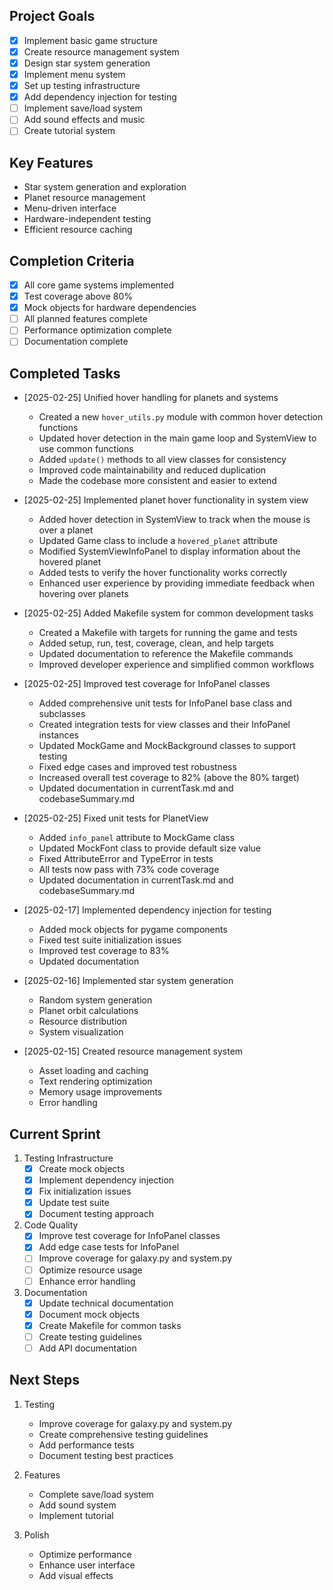 ## Project Goals
- [x] Implement basic game structure
- [x] Create resource management system
- [x] Design star system generation
- [x] Implement menu system
- [x] Set up testing infrastructure
- [x] Add dependency injection for testing
- [ ] Implement save/load system
- [ ] Add sound effects and music
- [ ] Create tutorial system

## Key Features
- Star system generation and exploration
- Planet resource management
- Menu-driven interface
- Hardware-independent testing
- Efficient resource caching

## Completion Criteria
- [x] All core game systems implemented
- [x] Test coverage above 80%
- [x] Mock objects for hardware dependencies
- [ ] All planned features complete
- [ ] Performance optimization complete
- [ ] Documentation complete

## Completed Tasks
- [2025-02-25] Unified hover handling for planets and systems
  - Created a new `hover_utils.py` module with common hover detection functions
  - Updated hover detection in the main game loop and SystemView to use common functions
  - Added `update()` methods to all view classes for consistency
  - Improved code maintainability and reduced duplication
  - Made the codebase more consistent and easier to extend
- [2025-02-25] Implemented planet hover functionality in system view
  - Added hover detection in SystemView to track when the mouse is over a planet
  - Updated Game class to include a `hovered_planet` attribute
  - Modified SystemViewInfoPanel to display information about the hovered planet
  - Added tests to verify the hover functionality works correctly
  - Enhanced user experience by providing immediate feedback when hovering over planets

- [2025-02-25] Added Makefile system for common development tasks
  - Created a Makefile with targets for running the game and tests
  - Added setup, run, test, coverage, clean, and help targets
  - Updated documentation to reference the Makefile commands
  - Improved developer experience and simplified common workflows

- [2025-02-25] Improved test coverage for InfoPanel classes
  - Added comprehensive unit tests for InfoPanel base class and subclasses
  - Created integration tests for view classes and their InfoPanel instances
  - Updated MockGame and MockBackground classes to support testing
  - Fixed edge cases and improved test robustness
  - Increased overall test coverage to 82% (above the 80% target)
  - Updated documentation in currentTask.md and codebaseSummary.md

- [2025-02-25] Fixed unit tests for PlanetView
  - Added `info_panel` attribute to MockGame class
  - Updated MockFont class to provide default size value
  - Fixed AttributeError and TypeError in tests
  - All tests now pass with 73% code coverage
  - Updated documentation in currentTask.md and codebaseSummary.md

- [2025-02-17] Implemented dependency injection for testing
  - Added mock objects for pygame components
  - Fixed test suite initialization issues
  - Improved test coverage to 83%
  - Updated documentation

- [2025-02-16] Implemented star system generation
  - Random system generation
  - Planet orbit calculations
  - Resource distribution
  - System visualization

- [2025-02-15] Created resource management system
  - Asset loading and caching
  - Text rendering optimization
  - Memory usage improvements
  - Error handling

## Current Sprint
1. Testing Infrastructure
   - [x] Create mock objects
   - [x] Implement dependency injection
   - [x] Fix initialization issues
   - [x] Update test suite
   - [x] Document testing approach

2. Code Quality
   - [x] Improve test coverage for InfoPanel classes
   - [x] Add edge case tests for InfoPanel
   - [ ] Improve coverage for galaxy.py and system.py
   - [ ] Optimize resource usage
   - [ ] Enhance error handling

3. Documentation
   - [x] Update technical documentation
   - [x] Document mock objects
   - [x] Create Makefile for common tasks
   - [ ] Create testing guidelines
   - [ ] Add API documentation

## Next Steps
1. Testing
   - Improve coverage for galaxy.py and system.py
   - Create comprehensive testing guidelines
   - Add performance tests
   - Document testing best practices

2. Features
   - Complete save/load system
   - Add sound system
   - Implement tutorial

3. Polish
   - Optimize performance
   - Enhance user interface
   - Add visual effects
